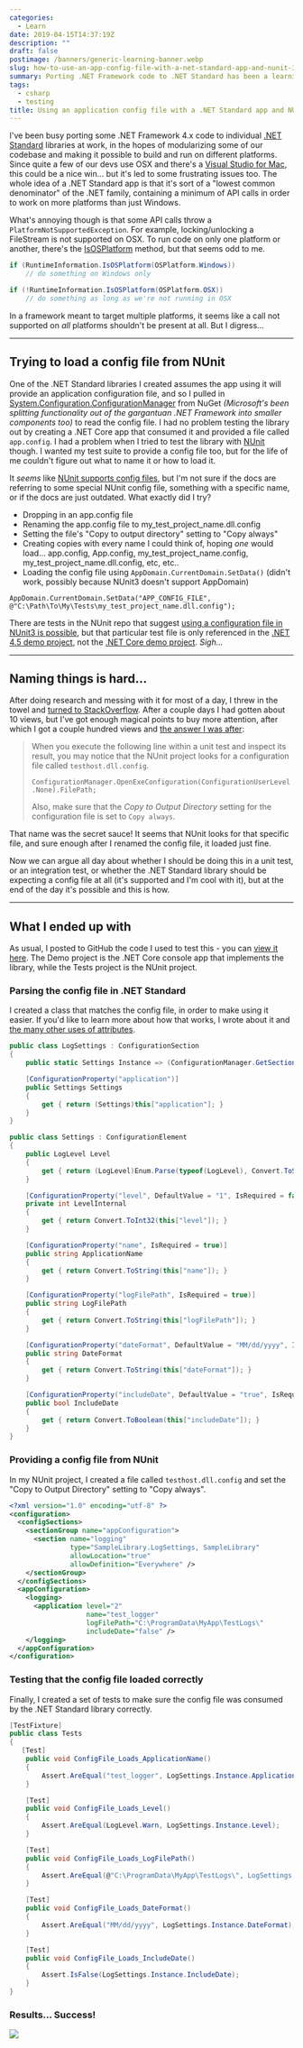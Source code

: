 ```yaml
---
categories:
  - Learn
date: 2019-04-15T14:37:19Z
description: ""
draft: false
postimage: /banners/generic-learning-banner.webp
slug: how-to-use-an-app-config-file-with-a-net-standard-app-and-nunit-3
summary: Porting .NET Framework code to .NET Standard has been a learning experience, with some challenges too. This time I had a .NET Standard library that expected an application config file, but loading one from an NUnit test suite proved to be more difficult than it sounded at first.
tags:
  - csharp
  - testing
title: Using an application config file with a .NET Standard app and NUnit 3
---
```

I've been busy porting some .NET Framework 4.x code to individual [.NET Standard](https://docs.microsoft.com/en-us/dotnet/standard/net-standard) libraries at work, in the hopes of modularizing some of our codebase and making it possible to build and run on different platforms. Since quite a few of our devs use OSX and there's a [Visual Studio for Mac](https://visualstudio.microsoft.com/vs/mac/), this could be a nice win... but it's led to some frustrating issues too. The whole idea of a .NET Standard app is that it's sort of a "lowest common denominator" of the .NET family, containing a minimum of API calls in order to work on more platforms than just Windows.

What's annoying though is that some API calls throw a `PlatformNotSupportedException`. For example, locking/unlocking a FileStream is not supported on OSX. To run code on only one platform or another, there's the [IsOSPlatform](https://docs.microsoft.com/en-us/dotnet/api/system.runtime.interopservices.runtimeinformation.isosplatform?view=netstandard-2.0) method, but that seems odd to me.

```csharp
if (RuntimeInformation.IsOSPlatform(OSPlatform.Windows))
    // do something on Windows only

if (!RuntimeInformation.IsOSPlatform(OSPlatform.OSX))
    // do something as long as we're not running in OSX
```

In a framework meant to target multiple platforms, it seems like a call not supported on _all_ platforms shouldn't be present at all. But I digress...

---

## Trying to load a config file from NUnit

One of the .NET Standard libraries I created assumes the app using it will provide an application configuration file, and so I pulled in [System.Configuration.ConfigurationManager](https://www.nuget.org/packages/System.Configuration.ConfigurationManager) from NuGet _(Microsoft's been splitting functionality out of the gargantuan .NET Framework into smaller components too)_ to read the config file. I had no problem testing the library out by creating a .NET Core app that consumed it and provided a file called `app.config`. I had a problem when I tried to test the library with [NUnit](https://nunit.org/) though. I wanted my test suite to provide a config file too, but for the life of me couldn't figure out what to name it or how to load it.

It _seems_ like [NUnit supports config files](https://github.com/nunit/docs/wiki/Configuration-Files), but I'm not sure if the docs are referring to some special NUnit config file, something with a specific name, or if the docs are just outdated. What exactly did I try?

- Dropping in an app.config file
- Renaming the app.config file to my_test_project_name.dll.config
- Setting the file's "Copy to output directory" setting to "Copy always"
- Creating copies with every name I could think of, hoping _one_ would load... app.config, App.config, my_test_project_name.config, my_test_project_name.dll.config, etc, etc..
- Loading the config file using `AppDomain.CurrentDomain.SetData()` (didn't work, possibly because NUnit3 doesn't support AppDomain)

```
AppDomain.CurrentDomain.SetData("APP_CONFIG_FILE", @"C:\Path\To\My\Tests\my_test_project_name.dll.config");
```

There are tests in the NUnit repo that suggest [using a configuration file in NUnit3 is possible](https://github.com/nunit/nunit3-vs-adapter-demo/blob/master/src/csharp/ConfigFileTests.cs), but that particular test file is only referenced in the [.NET 4.5 demo project](https://github.com/nunit/nunit3-vs-adapter-demo/blob/master/solutions/vs2017/CSharpTestDemo/CSharpTestDemo.csproj#L49), not the [.NET Core demo project](https://github.com/nunit/nunit3-vs-adapter-demo/blob/master/solutions/vs2017/NUnit3CoreTestDemo/NUnit3CoreTestDemo.csproj#L10). _Sigh..._

---

## Naming things is hard...

After doing research and messing with it for most of a day, I threw in the towel and [turned to StackOverflow](https://stackoverflow.com/q/55541912/301857). After a couple days I had gotten about 10 views, but I've got enough magical points to buy more attention, after which I got a couple hundred views and [the answer I was after](https://stackoverflow.com/a/55592119/301857):

> When you execute the following line within a unit test and inspect its result, you may notice that the NUnit project looks for a configuration file called `testhost.dll.config`.  
>   
> `ConfigurationManager.OpenExeConfiguration(ConfigurationUserLevel.None).FilePath;`  
>   
> Also, make sure that the _Copy to Output Directory_ setting for the configuration file is set to `Copy always`.

That name was the secret sauce! It seems that NUnit looks for that specific file, and sure enough after I renamed the config file, it loaded just fine.

Now we can argue all day about whether I should be doing this in a unit test, or an integration test, or whether the .NET Standard library should be expecting a config file at all (it's supported and I'm cool with it), but at the end of the day it's possible and this is how.

---

## What I ended up with

As usual, I posted to GitHub the code I used to test this - you can [view it here](https://github.com/grantwinney/BlogCodeSamples/tree/master/Languages/CSharp/ReadingConfigFile). The Demo project is the .NET Core console app that implements the library, while the Tests project is the NUnit project.

### Parsing the config file in .NET Standard

I created a class that matches the config file, in order to make using it easier. If you'd like to learn more about how that works, I wrote about it and [the many other uses of attributes](https://grantwinney.com/csharp-attributes/#parsing-config-files).

```csharp
public class LogSettings : ConfigurationSection
{
    public static Settings Instance => (ConfigurationManager.GetSection("appConfiguration/logging") as LogSettings).Settings;

    [ConfigurationProperty("application")]
    public Settings Settings
    {
        get { return (Settings)this["application"]; }
    }
}

public class Settings : ConfigurationElement
{
    public LogLevel Level
    {
        get { return (LogLevel)Enum.Parse(typeof(LogLevel), Convert.ToString(LevelInternal)); }
    }

    [ConfigurationProperty("level", DefaultValue = "1", IsRequired = false)]
    private int LevelInternal
    {
        get { return Convert.ToInt32(this["level"]); }
    }

    [ConfigurationProperty("name", IsRequired = true)]
    public string ApplicationName
    {
        get { return Convert.ToString(this["name"]); }
    }

    [ConfigurationProperty("logFilePath", IsRequired = true)]
    public string LogFilePath
    {
        get { return Convert.ToString(this["logFilePath"]); }
    }

    [ConfigurationProperty("dateFormat", DefaultValue = "MM/dd/yyyy", IsRequired = false)]
    public string DateFormat
    {
        get { return Convert.ToString(this["dateFormat"]); }
    }

    [ConfigurationProperty("includeDate", DefaultValue = "true", IsRequired = false)]
    public bool IncludeDate
    {
        get { return Convert.ToBoolean(this["includeDate"]); }
    }
}
```

### Providing a config file from NUnit

In my NUnit project, I created a file called `testhost.dll.config` and set the "Copy to Output Directory" setting to "Copy always".

```xml
<?xml version="1.0" encoding="utf-8" ?>
<configuration>
  <configSections>
    <sectionGroup name="appConfiguration">
      <section name="logging"
               type="SampleLibrary.LogSettings, SampleLibrary"
               allowLocation="true"
               allowDefinition="Everywhere" />
    </sectionGroup>
  </configSections>
  <appConfiguration>
    <logging>
      <application level="2"
                   name="test_logger"
                   logFilePath="C:\ProgramData\MyApp\TestLogs\"
                   includeDate="false" />
    </logging>
  </appConfiguration>
</configuration>
```

### Testing that the config file loaded correctly

Finally, I created a set of tests to make sure the config file was consumed by the .NET Standard library correctly.

```csharp
[TestFixture]
public class Tests
{
   [Test]
    public void ConfigFile_Loads_ApplicationName()
    {
        Assert.AreEqual("test_logger", LogSettings.Instance.ApplicationName);
    }

    [Test]
    public void ConfigFile_Loads_Level()
    {
        Assert.AreEqual(LogLevel.Warn, LogSettings.Instance.Level);
    }

    [Test]
    public void ConfigFile_Loads_LogFilePath()
    {
        Assert.AreEqual(@"C:\ProgramData\MyApp\TestLogs\", LogSettings.Instance.LogFilePath);
    }

    [Test]
    public void ConfigFile_Loads_DateFormat()
    {
        Assert.AreEqual("MM/dd/yyyy", LogSettings.Instance.DateFormat);
    }

    [Test]
    public void ConfigFile_Loads_IncludeDate()
    {
        Assert.IsFalse(LogSettings.Instance.IncludeDate);
    }
}
```

### Results... Success!

![](testresults.PNG)
